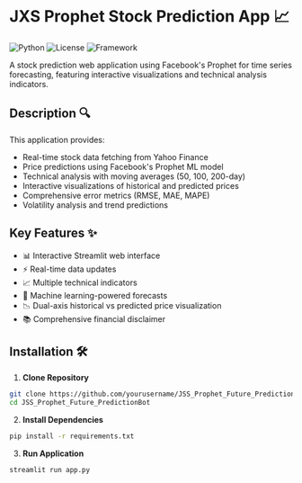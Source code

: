 # JXS Prophet Stock Prediction App 📈

![Python](https://img.shields.io/badge/Python-3.8%2B-blue)
![License](https://img.shields.io/badge/License-MIT-purple)
![Framework](https://img.shields.io/badge/Framework-Streamlit-red)

A stock prediction web application using Facebook's Prophet for time series forecasting, featuring interactive visualizations and technical analysis indicators.

## Description 🔍
This application provides:
- Real-time stock data fetching from Yahoo Finance
- Price predictions using Facebook's Prophet ML model
- Technical analysis with moving averages (50, 100, 200-day)
- Interactive visualizations of historical and predicted prices
- Comprehensive error metrics (RMSE, MAE, MAPE)
- Volatility analysis and trend predictions

## Key Features ✨
- 📊 Interactive Streamlit web interface
- ⚡ Real-time data updates
- 📈 Multiple technical indicators
- 🤖 Machine learning-powered forecasts
- 📉 Dual-axis historical vs predicted price visualization
- 📚 Comprehensive financial disclaimer

## Installation 🛠️

1. **Clone Repository**
```bash
git clone https://github.com/yourusername/JSS_Prophet_Future_PredictionBot.git
cd JSS_Prophet_Future_PredictionBot
```
2. **Install Dependencies**
```bash
pip install -r requirements.txt
```
3. **Run Application**
```bash
streamlit run app.py
```
